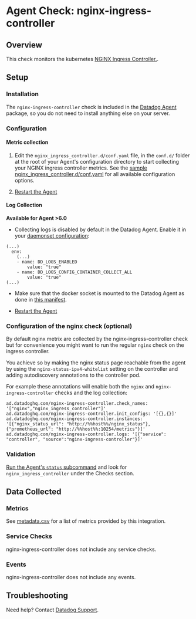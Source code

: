 # Agent Check: nginx-ingress-controller

## Overview

This check monitors the kubernetes [NGINX Ingress Controller.][1].

## Setup

### Installation

The `nginx-ingress-controller` check is included in the [Datadog Agent][2] package, so you do not
need to install anything else on your server.

### Configuration

#### Metric collection

1. Edit the `nginx_ingress_controller.d/conf.yaml` file, in the `conf.d/` folder at the root of your
   Agent's configuration directory to start collecting your NGINX ingress controller metrics.
   See the [sample nginx_ingress_controller.d/conf.yaml][2] for all available configuration options.

2. [Restart the Agent][3]

#### Log Collection

**Available for Agent >6.0**

* Collecting logs is disabled by default in the Datadog Agent. Enable it in your [daemonset configuration][7]:

```
(...)
  env:
    (...)
    - name: DD_LOGS_ENABLED
        value: "true"
    - name: DD_LOGS_CONFIG_CONTAINER_COLLECT_ALL
        value: "true"
(...)
```

* Make sure that the docker socket is mounted to the Datadog Agent as done in [this manifest][8].

* [Restart the Agent][3]

### Configuration of the nginx check (optional)

By default nginx metrix are collected by the nginx-ingress-controller check but for convenience you might want to run the regular `nginx` check on the ingress controller.

You achieve so by making the nginx status page reachable from the agent by using the `nginx-status-ipv4-whitelist` setting on the controller and adding autodiscovery annotations to the controller pod.

For example these annotations will enable both the `nginx` and `nginx-ingress-controller` checks and the log collection:

```text
ad.datadoghq.com/nginx-ingress-controller.check_names: '["nginx","nginx_ingress_controller"]'
ad.datadoghq.com/nginx-ingress-controller.init_configs: '[{},{}]'
ad.datadoghq.com/nginx-ingress-controller.instances: '[{"nginx_status_url": "http://%%host%%/nginx_status"},{"prometheus_url": "http://%%host%%:10254/metrics"}]'
ad.datadoghq.com/nginx-ingress-controller.logs: '[{"service": "controller", "source":"nginx-ingress-controller"}]'
```

### Validation

[Run the Agent's `status` subcommand][4] and look for `nginx_ingress_controller` under the Checks section.

## Data Collected

### Metrics

See [metadata.csv][6] for a list of metrics provided by this integration.

### Service Checks

nginx-ingress-controller does not include any service checks.

### Events

nginx-ingress-controller does not include any events.

## Troubleshooting

Need help? Contact [Datadog Support][5].

[1]: https://kubernetes.github.io/ingress-nginx/
[2]: https://github.com/DataDog/integrations-core/blob/master/nginx_ingress_controller/datadog_checks/nginx_ingress_controller/data/conf.yaml.example
[3]: https://docs.datadoghq.com/agent/faq/agent-commands/#start-stop-restart-the-agent
[4]: https://docs.datadoghq.com/agent/faq/agent-commands/#agent-status-and-information
[5]: https://docs.datadoghq.com/help/
[6]: https://github.com/DataDog/integrations-core/blob/master/nginx_ingress_controller/metadata.csv
[7]: https://docs.datadoghq.com/agent/kubernetes/daemonset_setup/#log-collection
[8]: https://docs.datadoghq.com/agent/kubernetes/daemonset_setup/#create-manifest
